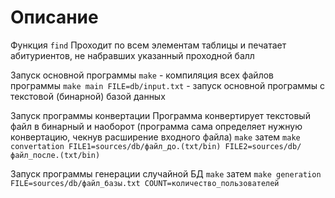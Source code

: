 # Описание

Функция `find`
Проходит по всем элементам таблицы и печатает абитуриентов, не набравших указанный проходной балл

Запуск основной программы
`make` - компиляция всех файлов программы
`make main FILE=db/input.txt` - запуск основной программы с текстовой (бинарной) базой данных

Запуск программы конвертации
Программа конвертирует текстовый файл в бинарный и наоборот
(программа сама определяет нужную конвертацию, чекнув расширение входного файла)
`make` затем `make convertation FILE1=sources/db/файл_до.(txt/bin) FILE2=sources/db/файл_после.(txt/bin)`

Запуск программы генерации случайной БД
`make` затем `make generation FILE=sources/db/файл_базы.txt COUNT=количество_пользователей`

